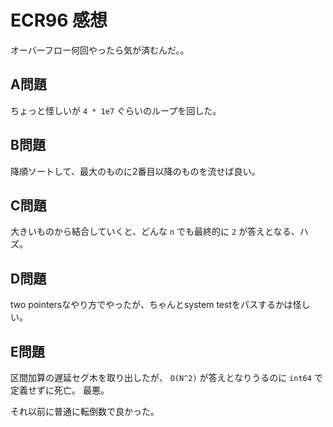 # ECR96 感想

オーバーフロー何回やったら気が済むんだ。。

## A問題

ちょっと怪しいが `4 * 1e7` ぐらいのループを回した。

## B問題

降順ソートして、最大のものに2番目以降のものを流せば良い。

## C問題

大きいものから結合していくと、どんな `n` でも最終的に `2` が答えとなる、ハズ。

## D問題

two pointersなやり方でやったが、ちゃんとsystem testをパスするかは怪しい。

## E問題

区間加算の遅延セグ木を取り出したが、 `O(N^2)` が答えとなりうるのに `int64` で定義せずに死亡。
最悪。

それ以前に普通に転倒数で良かった。

